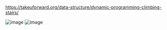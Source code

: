 https://takeuforward.org/data-structure/dynamic-programming-climbing-stairs/

​![image](https://user-images.githubusercontent.com/96529109/228275963-17526910-622b-4f50-8e59-197eadc87cd2.png)
![image](https://user-images.githubusercontent.com/96529109/228276081-5c984537-800b-405e-84fb-9983abd4b7ff.png)
